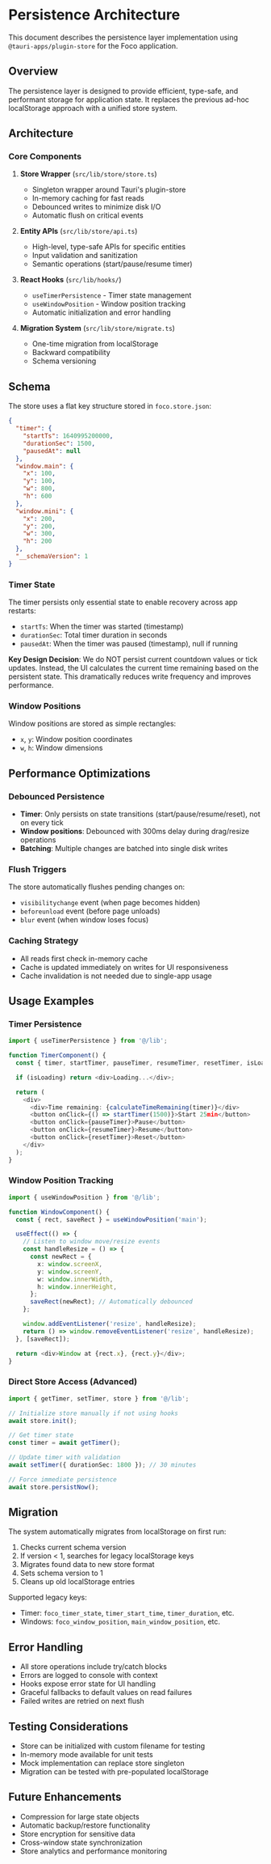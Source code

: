 # Persistence Architecture

This document describes the persistence layer implementation using `@tauri-apps/plugin-store` for the Foco application.

## Overview

The persistence layer is designed to provide efficient, type-safe, and performant storage for application state. It replaces the previous ad-hoc localStorage approach with a unified store system.

## Architecture

### Core Components

1. **Store Wrapper** (`src/lib/store/store.ts`)
   - Singleton wrapper around Tauri's plugin-store
   - In-memory caching for fast reads
   - Debounced writes to minimize disk I/O
   - Automatic flush on critical events

2. **Entity APIs** (`src/lib/store/api.ts`)
   - High-level, type-safe APIs for specific entities
   - Input validation and sanitization
   - Semantic operations (start/pause/resume timer)

3. **React Hooks** (`src/lib/hooks/`)
   - `useTimerPersistence` - Timer state management
   - `useWindowPosition` - Window position tracking
   - Automatic initialization and error handling

4. **Migration System** (`src/lib/store/migrate.ts`)
   - One-time migration from localStorage
   - Backward compatibility
   - Schema versioning

## Schema

The store uses a flat key structure stored in `foco.store.json`:

```json
{
  "timer": {
    "startTs": 1640995200000,
    "durationSec": 1500,
    "pausedAt": null
  },
  "window.main": {
    "x": 100,
    "y": 100,
    "w": 800,
    "h": 600
  },
  "window.mini": {
    "x": 200,
    "y": 200,
    "w": 300,
    "h": 200
  },
  "__schemaVersion": 1
}
```

### Timer State

The timer persists only essential state to enable recovery across app restarts:

- `startTs`: When the timer was started (timestamp)
- `durationSec`: Total timer duration in seconds
- `pausedAt`: When the timer was paused (timestamp), null if running

**Key Design Decision**: We do NOT persist current countdown values or tick updates. Instead, the UI calculates the current time remaining based on the persistent state. This dramatically reduces write frequency and improves performance.

### Window Positions

Window positions are stored as simple rectangles:

- `x`, `y`: Window position coordinates
- `w`, `h`: Window dimensions

## Performance Optimizations

### Debounced Persistence

- **Timer**: Only persists on state transitions (start/pause/resume/reset), not on every tick
- **Window positions**: Debounced with 300ms delay during drag/resize operations
- **Batching**: Multiple changes are batched into single disk writes

### Flush Triggers

The store automatically flushes pending changes on:

- `visibilitychange` event (when page becomes hidden)
- `beforeunload` event (before page unloads)
- `blur` event (when window loses focus)

### Caching Strategy

- All reads first check in-memory cache
- Cache is updated immediately on writes for UI responsiveness
- Cache invalidation is not needed due to single-app usage

## Usage Examples

### Timer Persistence

```typescript
import { useTimerPersistence } from '@/lib';

function TimerComponent() {
  const { timer, startTimer, pauseTimer, resumeTimer, resetTimer, isLoading } = useTimerPersistence();

  if (isLoading) return <div>Loading...</div>;

  return (
    <div>
      <div>Time remaining: {calculateTimeRemaining(timer)}</div>
      <button onClick={() => startTimer(1500)}>Start 25min</button>
      <button onClick={pauseTimer}>Pause</button>
      <button onClick={resumeTimer}>Resume</button>
      <button onClick={resetTimer}>Reset</button>
    </div>
  );
}
```

### Window Position Tracking

```typescript
import { useWindowPosition } from '@/lib';

function WindowComponent() {
  const { rect, saveRect } = useWindowPosition('main');

  useEffect(() => {
    // Listen to window move/resize events
    const handleResize = () => {
      const newRect = {
        x: window.screenX,
        y: window.screenY,
        w: window.innerWidth,
        h: window.innerHeight,
      };
      saveRect(newRect); // Automatically debounced
    };

    window.addEventListener('resize', handleResize);
    return () => window.removeEventListener('resize', handleResize);
  }, [saveRect]);

  return <div>Window at {rect.x}, {rect.y}</div>;
}
```

### Direct Store Access (Advanced)

```typescript
import { getTimer, setTimer, store } from '@/lib';

// Initialize store manually if not using hooks
await store.init();

// Get timer state
const timer = await getTimer();

// Update timer with validation
await setTimer({ durationSec: 1800 }); // 30 minutes

// Force immediate persistence
await store.persistNow();
```

## Migration

The system automatically migrates from localStorage on first run:

1. Checks current schema version
2. If version < 1, searches for legacy localStorage keys
3. Migrates found data to new store format
4. Sets schema version to 1
5. Cleans up old localStorage entries

Supported legacy keys:

- Timer: `foco_timer_state`, `timer_start_time`, `timer_duration`, etc.
- Windows: `foco_window_position`, `main_window_position`, etc.

## Error Handling

- All store operations include try/catch blocks
- Errors are logged to console with context
- Hooks expose error state for UI handling
- Graceful fallbacks to default values on read failures
- Failed writes are retried on next flush

## Testing Considerations

- Store can be initialized with custom filename for testing
- In-memory mode available for unit tests
- Mock implementation can replace store singleton
- Migration can be tested with pre-populated localStorage

## Future Enhancements

- Compression for large state objects
- Automatic backup/restore functionality
- Store encryption for sensitive data
- Cross-window state synchronization
- Store analytics and performance monitoring
